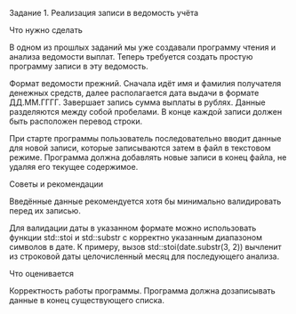 Задание 1. Реализация записи в ведомость учёта

Что нужно сделать

В одном из прошлых заданий мы уже создавали программу чтения и анализа ведомости выплат. Теперь требуется создать простую программу записи в эту ведомость.

Формат ведомости прежний. Сначала идёт имя и фамилия получателя денежных средств, далее располагается дата выдачи в формате ДД.ММ.ГГГГ. Завершает запись сумма выплаты в рублях. Данные разделяются между собой пробелами. В конце каждой записи должен быть расположен перевод строки.

При старте программы пользователь последовательно вводит данные для новой записи, которые записываются затем в файл в текстовом режиме. Программа должна добавлять новые записи в конец файла, не удаляя его текущее содержимое.

Советы и рекомендации

Введённые данные рекомендуется хотя бы минимально валидировать перед их записью. 

Для валидации даты в указанном формате можно использовать функции std::stoi и std::substr с корректно указанным диапазоном символов в дате. К примеру, вызов std::stoi(date.substr(3, 2)) вычленит из строковой даты целочисленный месяц для последующего анализа.

Что оценивается

Корректность работы программы. Программа должна дозаписывать данные в конец существующего списка.